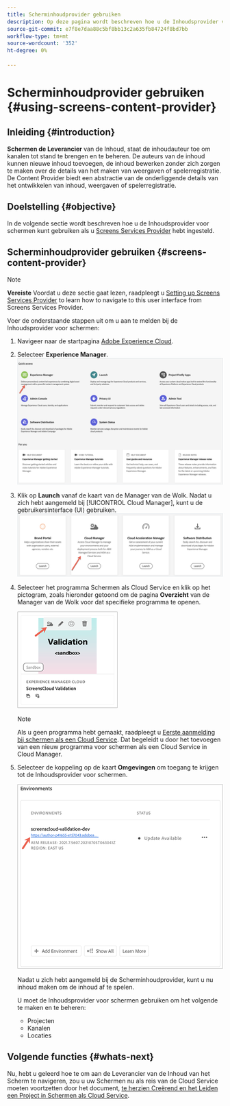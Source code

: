```yaml
---
title: Scherminhoudprovider gebruiken
description: Op deze pagina wordt beschreven hoe u de Inhoudsprovider voor schermen kunt gebruiken om inhoud te maken.
source-git-commit: e7f8e7daa88c5bf8bb13c2a635fb84724f8bd7bb
workflow-type: tm+mt
source-wordcount: '352'
ht-degree: 0%

---
```



# Scherminhoudprovider gebruiken {#using-screens-content-provider}

## Inleiding {#introduction}

**Schermen de Leverancier** van de Inhoud, staat de inhoudauteur toe om kanalen tot stand te brengen en te beheren. De auteurs van de inhoud kunnen nieuwe inhoud toevoegen, de inhoud bewerken zonder zich zorgen te maken over de details van het maken van weergaven of spelerregistratie. De Content Provider biedt een abstractie van de onderliggende details van het ontwikkelen van inhoud, weergaven of spelerregistratie.

## Doelstelling {#objective}

In de volgende sectie wordt beschreven hoe u de Inhoudsprovider voor schermen kunt gebruiken als u [Screens Services Provider](https://experienceleague.adobe.com/docs/experience-manager-cloud-service/screens-as-cloud-service/configure-screens-cloud/navigating-to-screens-services-provider.html?lang=en) hebt ingesteld.

## Scherminhoudprovider gebruiken {#screens-content-provider}

>[!NOTE]
>**Vereiste**
>Voordat u deze sectie gaat lezen, raadpleegt u [Setting up Screens Services Provider](https://experienceleague.adobe.com/docs/experience-manager-cloud-service/screens-as-cloud-service/configure-screens-cloud/navigating-to-screens-services-provider.html?lang=en) to learn how to navigate to this user interface from Screens Services Provider.

Voer de onderstaande stappen uit om u aan te melden bij de Inhoudsprovider voor schermen:

1. Navigeer naar de startpagina [Adobe Experience Cloud](https://experience.adobe.com).

1. Selecteer **Experience Manager**.
   ![](/help/implementing/cloud-manager/getting-access-to-aem-in-cloud/assets/landing-page1.png)

1. Klik op **Launch** vanaf de kaart van de Manager van de Wolk. Nadat u zich hebt aangemeld bij [!UICONTROL Cloud Manager], kunt u de gebruikersinterface (UI) gebruiken.
   ![](/help/implementing/cloud-manager/getting-access-to-aem-in-cloud/assets/landing-page2.png)

1. Selecteer het programma Schermen als Cloud Service en klik op het pictogram, zoals hieronder getoond om de pagina **Overzicht** van de Manager van de Wolk voor dat specifieke programma te openen.

   ![](/help/screens-cloud/assets/configure/screens-cp-1.png)

   >[!NOTE]
   >Als u geen programma hebt gemaakt, raadpleegt u [Eerste aanmelding bij schermen als een Cloud Service](https://experienceleague.adobe.com/docs/experience-manager-cloud-service/screens-as-cloud-service/onboarding-screens-cloud/first-time-login-screens-cloud.html?lang=en). Dat begeleidt u door het toevoegen van een nieuw programma voor schermen als een Cloud Service in Cloud Manager.


1. Selecteer de koppeling op de kaart **Omgevingen** om toegang te krijgen tot de Inhoudsprovider voor schermen.

   ![](/help/screens-cloud/assets/configure/screens-cp-2.png)

   Nadat u zich hebt aangemeld bij de Scherminhoudprovider, kunt u nu inhoud maken om de inhoud af te spelen.

   U moet de Inhoudsprovider voor schermen gebruiken om het volgende te maken en te beheren:

   * Projecten
   * Kanalen
   * Locaties

## Volgende functies {#whats-next}

Nu, hebt u geleerd hoe te om aan de Leverancier van de Inhoud van het Scherm te navigeren, zou u uw Schermen nu als reis van de Cloud Service moeten voortzetten door het document, [te herzien Creërend en het Leiden een Project in Schermen als Cloud Service](https://experienceleague.adobe.com/docs/experience-manager-cloud-service/screens-as-cloud-service/create-content/creating-projects-screens-cloud.html?lang=en).


